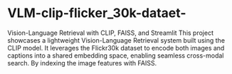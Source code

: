 # VLM-clip-flicker_30k-dataet-
Vision-Language Retrieval with CLIP, FAISS, and Streamlit  This project showcases a lightweight Vision-Language Retrieval system built using the CLIP model. It leverages the Flickr30k dataset to encode both images and captions into a shared embedding space, enabling seamless cross-modal search. By indexing the image features with FAISS.
